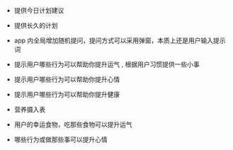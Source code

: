 - 提供今日计划建议
- 提供长久的计划

- app 内全局增加随机提问，提问方式可以采用弹窗，本质上还是用户输入提示词

- 提示用户哪些行为可以帮助你提升运气 , 根据用户习惯提供一些小事

- 提示用户哪些行为可以帮助你提升心情

- 提示用户哪些行为可以帮助你提升健康

- 营养摄入表

- 用户的幸运食物，吃那些食物可以提升运气
- 哪些行为或做那些事可以提升心情

